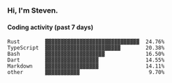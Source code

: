 ### Hi, I'm Steven.

#### Coding activity (past 7 days)
```
Rust        ▓▓▓▓▓▓▓▓▓▓▓▓▓▓▓▓▓▓▓▓▓▓▓▓▓▓▓▓▓▓  24.76%
TypeScript  ▓▓▓▓▓▓▓▓▓▓▓▓▓▓▓▓▓▓▓▓▓▓▓▓        20.38%
Bash        ▓▓▓▓▓▓▓▓▓▓▓▓▓▓▓▓▓▓▓             16.50%
Dart        ▓▓▓▓▓▓▓▓▓▓▓▓▓▓▓▓▓               14.55%
Markdown    ▓▓▓▓▓▓▓▓▓▓▓▓▓▓▓▓▓               14.11%
other       ▓▓▓▓▓▓▓▓▓▓▓                      9.70%
```
